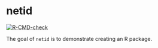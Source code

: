 # netid

<!-- badges: start -->
[![R-CMD-check](https://github.com/stanford-stats290/netid-package/actions/workflows/R-CMD-check.yaml/badge.svg)](https://github.com/stanford-stats290/netid-package/actions/workflows/R-CMD-check.yaml)
<!-- badges: end -->

The goal of `netid` is to demonstrate creating an R package.
